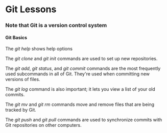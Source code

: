 # Git Lessons

### Note that Git is a version control system 

#### Git Basics
The *git help* shows help options

The *git clone* and *git init* commands are used to set up new repositories.

The *git add*, *git status*, and *git commit* commands are the most frequently used subcommands in all of Git. They're used when committing new versions of files.

The *git log* command is also important; it lets you view a list of your old commits.

The *git mv* and *git rm* commands move and remove files that are being tracked by Git. 

The *git push* and *git pull* commands are used to synchronize commits with Git repositories on other computers.

